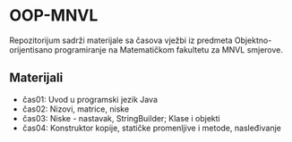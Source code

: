 # OOP-MNVL
Repozitorijum sadrži materijale sa časova vježbi iz predmeta Objektno-orijentisano programiranje na Matematičkom fakultetu za MNVL smjerove.

## Materijali
  - čas01: Uvod u programski jezik Java
  - čas02: Nizovi, matrice, niske
  - čas03: Niske - nastavak, StringBuilder; Klase i objekti
  - čas04: Konstruktor kopije, statičke promenljive i metode, nasleđivanje
